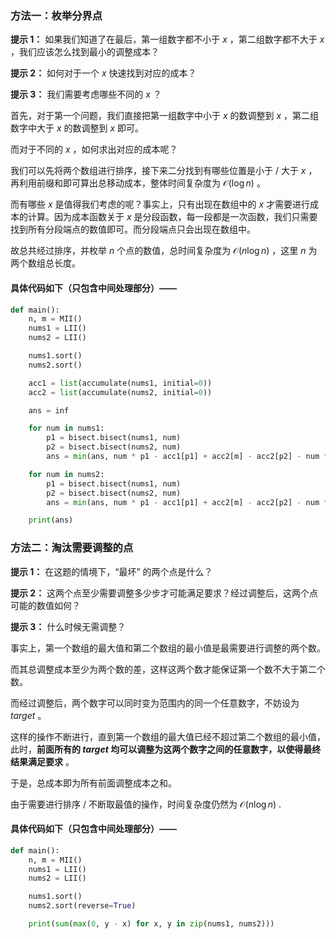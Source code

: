 ### 方法一：枚举分界点

**提示 1：** 如果我们知道了在最后，第一组数字都不小于 $x$ ，第二组数字都不大于 $x$ ，我们应该怎么找到最小的调整成本？

**提示 2：** 如何对于一个 $x$ 快速找到对应的成本？

**提示 3：** 我们需要考虑哪些不同的 $x$ ？

首先，对于第一个问题，我们直接把第一组数字中小于 $x$ 的数调整到 $x$ ，第二组数字中大于 $x$ 的数调整到 $x$ 即可。

而对于不同的 $x$ ，如何求出对应的成本呢？

我们可以先将两个数组进行排序，接下来二分找到有哪些位置是小于 / 大于 $x$ ，再利用前缀和即可算出总移动成本，整体时间复杂度为 $\mathcal{O}(\log n)$ 。

而有哪些 $x$ 是值得我们考虑的呢？事实上，只有出现在数组中的 $x$ 才需要进行成本的计算。因为成本函数关于 $x$ 是分段函数，每一段都是一次函数，我们只需要找到所有分段端点的数值即可。而分段端点只会出现在数组中。

故总共经过排序，并枚举 $n$ 个点的数值，总时间复杂度为 $\mathcal{O}(n\log n)$ ，这里 $n$ 为两个数组总长度。

#### 具体代码如下（只包含中间处理部分）——

```Python []
def main():
    n, m = MII()
    nums1 = LII()
    nums2 = LII()

    nums1.sort()
    nums2.sort()

    acc1 = list(accumulate(nums1, initial=0))
    acc2 = list(accumulate(nums2, initial=0))

    ans = inf

    for num in nums1:
        p1 = bisect.bisect(nums1, num)
        p2 = bisect.bisect(nums2, num)
        ans = min(ans, num * p1 - acc1[p1] + acc2[m] - acc2[p2] - num * (m - p2))

    for num in nums2:
        p1 = bisect.bisect(nums1, num)
        p2 = bisect.bisect(nums2, num)
        ans = min(ans, num * p1 - acc1[p1] + acc2[m] - acc2[p2] - num * (m - p2))

    print(ans)
```

### 方法二：淘汰需要调整的点

**提示 1：** 在这题的情境下，“最坏” 的两个点是什么？

**提示 2：** 这两个点至少需要调整多少步才可能满足要求？经过调整后，这两个点可能的数值如何？

**提示 3：** 什么时候无需调整？

事实上，第一个数组的最大值和第二个数组的最小值是最需要进行调整的两个数。

而其总调整成本至少为两个数的差，这样这两个数才能保证第一个数不大于第二个数。

而经过调整后，两个数字可以同时变为范围内的同一个任意数字，不妨设为 $target$ 。

这样的操作不断进行，直到第一个数组的最大值已经不超过第二个数组的最小值，此时，**前面所有的 $target$ 均可以调整为这两个数字之间的任意数字，以使得最终结果满足要求** 。

于是，总成本即为所有前面调整成本之和。

由于需要进行排序 / 不断取最值的操作，时间复杂度仍然为 $\mathcal{O}(n\log n)$ .

#### 具体代码如下（只包含中间处理部分）——

```Python []
def main():
    n, m = MII()
    nums1 = LII()
    nums2 = LII()

    nums1.sort()
    nums2.sort(reverse=True)

    print(sum(max(0, y - x) for x, y in zip(nums1, nums2)))
```